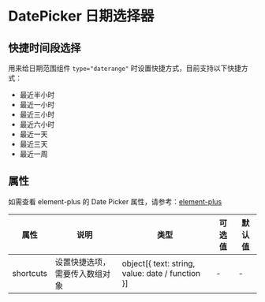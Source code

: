 # DatePicker 日期选择器

## 快捷时间段选择
用来给日期范围组件 `type="daterange"` 时设置快捷方式，目前支持以下快捷方式：
* 最近半小时
* 最近一小时
* 最近三小时
* 最近六小时
* 最近一天
* 最近三天
* 最近一周

<vp-demo
    demo-height="500px"
    source-code="element-plus:::data-picker/data-picker-shortcuts"
/>

## 属性

如需查看 element-plus 的 Date Picker 属性，请参考：[element-plus](https://element-plus.org/zh-CN/component/date-picker.html#%E5%B1%9E%E6%80%A7)

| 属性                      | 说明                                                     | 类型           | 可选值     | 默认值         |
| ------------------------ | -------------------------------------------------------- | ------------- | --------- | ------------- |
| shortcuts                | 设置快捷选项，需要传入数组对象                                | object[{ text: string, value: date / function }]         | -           | -           |
